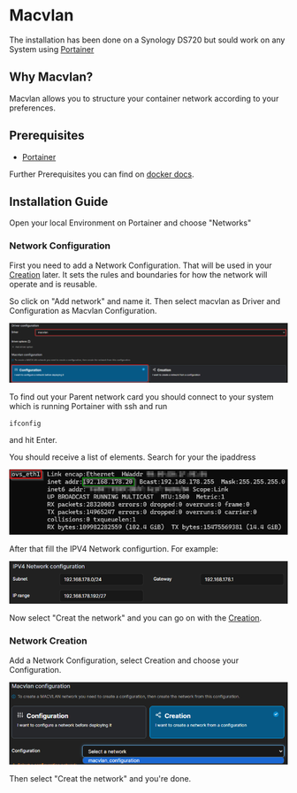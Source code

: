 # Macvlan

The installation has been done on a Synology DS720 but sould work on any System using [Portainer](https://www.portainer.io/)

## Why Macvlan?

Macvlan allows you to structure your container network according to your preferences.

## Prerequisites

- [Portainer](https://www.portainer.io/)

Further Prerequisites you can find on [docker docs](https://docs.docker.com/network/network-tutorial-macvlan/#prerequisites).

## Installation Guide

Open your local Environment on Portainer and choose "Networks"

### Network Configuration

First you need to add a Network Configuration. That will be used in your [Creation](#network-creation) later. It sets the rules and boundaries for how the network will operate and is reusable.

So click on "Add network" and name it. Then select macvlan as Driver and Configuration as Macvlan Configuration.

![Configuration Driverconfiguration - Example](images/Macvlan_Configuration_Driverconfiguration_example.png)

To find out your Parent network card you should connect to your system which is running Portainer with ssh and run

```
ifconfig
```

and hit Enter.

You should receive a list of elements. Search for your the ipaddress 

![Parent Network Card - Example](images/parentnetworkcard_example.png)

After that fill the IPV4 Network configurtion. For example:

![Configuration Networkconfiguration - Example](images/Macvlan_Configuration_Networkconfiguration_example.png)

Now select "Creat the network" and you can go on with the [Creation](#network-creation).

### Network Creation

Add a Network Configuration, select Creation and choose your Configuration.

![Creation Configuration - Example](images/Macvlan_Creation_Configuration_example.png)

Then select "Creat the network" and you're done.